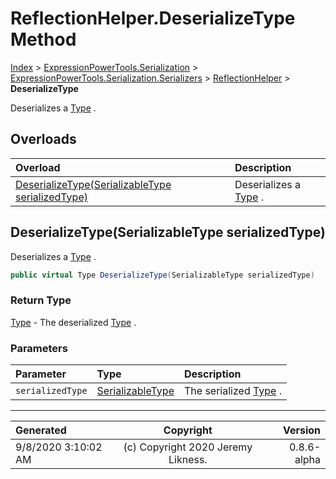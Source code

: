 ﻿# ReflectionHelper.DeserializeType Method

[Index](../index.md) > [ExpressionPowerTools.Serialization](ExpressionPowerTools.Serialization.a.md) > [ExpressionPowerTools.Serialization.Serializers](ExpressionPowerTools.Serialization.Serializers.n.md) > [ReflectionHelper](ExpressionPowerTools.Serialization.Serializers.ReflectionHelper.cs.md) > **DeserializeType**

Deserializes a [Type](https://docs.microsoft.com/dotnet/api/system.type) .

## Overloads

| Overload | Description |
| :-- | :-- |
| [DeserializeType(SerializableType serializedType)](#deserializetypeserializabletype-serializedtype) | Deserializes a [Type](https://docs.microsoft.com/dotnet/api/system.type) . |
## DeserializeType(SerializableType serializedType)

Deserializes a [Type](https://docs.microsoft.com/dotnet/api/system.type) .

```csharp
public virtual Type DeserializeType(SerializableType serializedType)
```

### Return Type

 [Type](https://docs.microsoft.com/dotnet/api/system.type)  - The deserialized [Type](https://docs.microsoft.com/dotnet/api/system.type) .

### Parameters

| Parameter | Type | Description |
| :-- | :-- | :-- |
| `serializedType` | [SerializableType](ExpressionPowerTools.Serialization.Serializers.SerializableType.cs.md) | The serialized [Type](https://docs.microsoft.com/dotnet/api/system.type) . |



---

| Generated | Copyright | Version |
| :-- | :-: | --: |
| 9/8/2020 3:10:02 AM | (c) Copyright 2020 Jeremy Likness. | 0.8.6-alpha |
